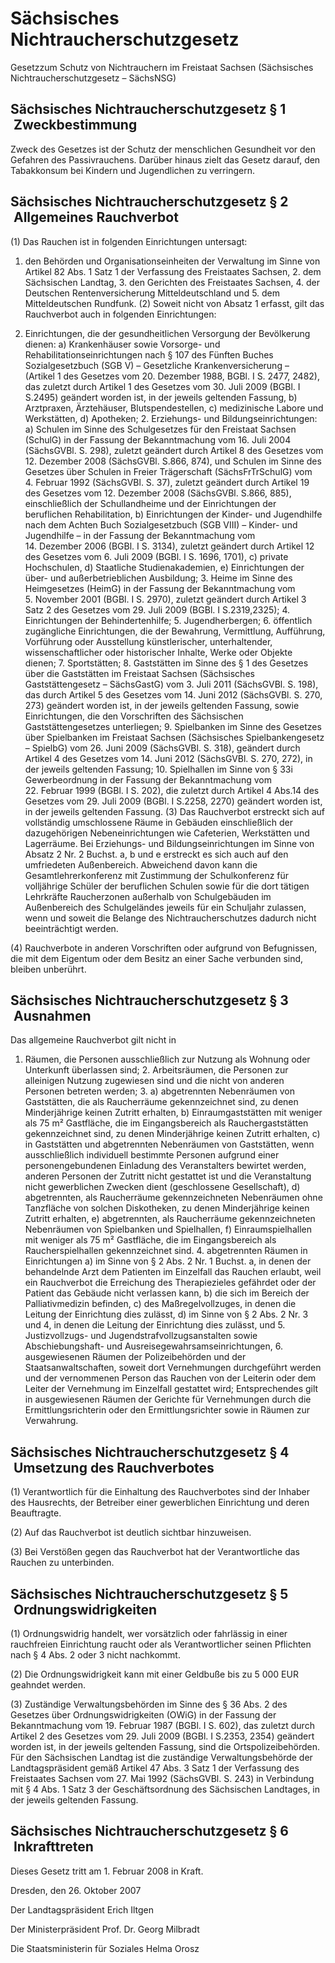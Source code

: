 # Sächsisches Nichtraucherschutzgesetz

Gesetzzum Schutz von Nichtrauchern im Freistaat Sachsen (Sächsisches Nichtraucherschutzgesetz – SächsNSG)

## Sächsisches Nichtraucherschutzgesetz § 1  Zweckbestimmung

Zweck des Gesetzes ist der Schutz der menschlichen Gesundheit vor den Gefahren des Passivrauchens. Darüber hinaus zielt das Gesetz darauf, den Tabakkonsum bei Kindern und Jugendlichen zu verringern.


## Sächsisches Nichtraucherschutzgesetz § 2  Allgemeines Rauchverbot

(1) Das Rauchen ist in folgenden Einrichtungen untersagt:

1. den Behörden und Organisationseinheiten der Verwaltung im Sinne von Artikel 82 Abs. 1 Satz 1 der Verfassung des Freistaates Sachsen, 2. dem Sächsischen Landtag, 3. den Gerichten des Freistaates Sachsen, 4. der Deutschen Rentenversicherung Mitteldeutschland und 5. dem Mitteldeutschen Rundfunk. (2) Soweit nicht von Absatz 1 erfasst, gilt das Rauchverbot auch in folgenden Einrichtungen:

1. Einrichtungen, die der gesundheitlichen Versorgung der Bevölkerung dienen: a) Krankenhäuser sowie Vorsorge- und Rehabilitationseinrichtungen nach § 107 des Fünften Buches Sozialgesetzbuch (SGB V) – Gesetzliche Krankenversicherung – (Artikel 1 des Gesetzes vom 20. Dezember 1988, BGBl. I S. 2477, 2482), das zuletzt durch Artikel 1 des Gesetzes vom 30. Juli 2009 (BGBl. I S.2495) geändert worden ist, in der jeweils geltenden Fassung, b) Arztpraxen, Ärztehäuser, Blutspendestellen, c) medizinische Labore und Werkstätten, d) Apotheken; 2. Erziehungs- und Bildungseinrichtungen: a) Schulen im Sinne des Schulgesetzes für den Freistaat Sachsen (SchulG) in der Fassung der Bekanntmachung vom 16. Juli 2004 (SächsGVBl. S. 298), zuletzt geändert durch Artikel 8 des Gesetzes vom 12. Dezember 2008 (SächsGVBl. S.866, 874), und Schulen im Sinne des Gesetzes über Schulen in Freier Trägerschaft (SächsFrTrSchulG) vom 4. Februar 1992 (SächsGVBl. S. 37), zuletzt geändert durch Artikel 19 des Gesetzes vom 12. Dezember 2008 (SächsGVBl. S.866, 885), einschließlich der Schullandheime und der Einrichtungen der beruflichen Rehabilitation, b) Einrichtungen der Kinder- und Jugendhilfe nach dem Achten Buch Sozialgesetzbuch (SGB VIII) – Kinder- und Jugendhilfe – in der Fassung der Bekanntmachung vom 14. Dezember 2006 (BGBl. I S. 3134), zuletzt geändert durch Artikel 12 des Gesetzes vom 6. Juli 2009 (BGBl. I S. 1696, 1701), c) private Hochschulen, d) Staatliche Studienakademien, e) Einrichtungen der über- und außerbetrieblichen Ausbildung; 3. Heime im Sinne des Heimgesetzes (HeimG) in der Fassung der Bekanntmachung vom 5. November 2001 (BGBl. I S. 2970), zuletzt geändert durch Artikel 3 Satz 2 des Gesetzes vom 29. Juli 2009 (BGBl. I S.2319,2325); 4. Einrichtungen der Behindertenhilfe; 5. Jugendherbergen; 6. öffentlich zugängliche Einrichtungen, die der Bewahrung, Vermittlung, Aufführung, Vorführung oder Ausstellung künstlerischer, unterhaltender, wissenschaftlicher oder historischer Inhalte, Werke oder Objekte dienen; 7. Sportstätten; 8. Gaststätten im Sinne des § 1 des Gesetzes über die Gaststätten im Freistaat Sachsen (Sächsisches Gaststättengesetz – SächsGastG) vom 3. Juli 2011 (SächsGVBl. S. 198), das durch Artikel 5 des Gesetzes vom 14. Juni 2012 (SächsGVBl. S. 270, 273) geändert worden ist, in der jeweils geltenden Fassung, sowie Einrichtungen, die den Vorschriften des Sächsischen Gaststättengesetzes unterliegen; 9. Spielbanken im Sinne des Gesetzes über Spielbanken im Freistaat Sachsen (Sächsisches Spielbankengesetz – SpielbG) vom 26. Juni 2009 (SächsGVBl. S. 318), geändert durch Artikel 4 des Gesetzes vom 14. Juni 2012 (SächsGVBl. S. 270, 272), in der jeweils geltenden Fassung; 10. Spielhallen im Sinne von § 33i Gewerbeordnung in der Fassung der Bekanntmachung vom 22. Februar 1999 (BGBl. I S. 202), die zuletzt durch Artikel 4 Abs.14 des Gesetzes vom 29. Juli 2009 (BGBl. I S.2258, 2270) geändert worden ist, in der jeweils geltenden Fassung. (3) Das Rauchverbot erstreckt sich auf vollständig umschlossene Räume in Gebäuden einschließlich der dazugehörigen Nebeneinrichtungen wie Cafeterien, Werkstätten und Lagerräume. Bei Erziehungs- und Bildungseinrichtungen im Sinne von Absatz 2 Nr. 2 Buchst. a, b und e erstreckt es sich auch auf den umfriedeten Außenbereich. Abweichend davon kann die Gesamtlehrerkonferenz mit Zustimmung der Schulkonferenz für volljährige Schüler der beruflichen Schulen sowie für die dort tätigen Lehrkräfte Raucherzonen außerhalb von Schulgebäuden im Außenbereich des Schulgeländes jeweils für ein Schuljahr zulassen, wenn und soweit die Belange des Nichtraucherschutzes dadurch nicht beeinträchtigt werden.

(4) Rauchverbote in anderen Vorschriften oder aufgrund von Befugnissen, die mit dem Eigentum oder dem Besitz an einer Sache verbunden sind, bleiben unberührt.


## Sächsisches Nichtraucherschutzgesetz § 3  Ausnahmen

Das allgemeine Rauchverbot gilt nicht in

1. Räumen, die Personen ausschließlich zur Nutzung als Wohnung oder Unterkunft überlassen sind; 2. Arbeitsräumen, die Personen zur alleinigen Nutzung zugewiesen sind und die nicht von anderen Personen betreten werden; 3. a) abgetrennten Nebenräumen von Gaststätten, die als Raucherräume gekennzeichnet sind, zu denen Minderjährige keinen Zutritt erhalten, b) Einraumgaststätten mit weniger als 75 m² Gastfläche, die im Eingangsbereich als Rauchergaststätten gekennzeichnet sind, zu denen Minderjährige keinen Zutritt erhalten, c) in Gaststätten und abgetrennten Nebenräumen von Gaststätten, wenn ausschließlich individuell bestimmte Personen aufgrund einer personengebundenen Einladung des Veranstalters bewirtet werden, anderen Personen der Zutritt nicht gestattet ist und die Veranstaltung nicht gewerblichen Zwecken dient (geschlossene Gesellschaft), d) abgetrennten, als Raucherräume gekennzeichneten Nebenräumen ohne Tanzfläche von solchen Diskotheken, zu denen Minderjährige keinen Zutritt erhalten, e) abgetrennten, als Raucherräume gekennzeichneten Nebenräumen von Spielbanken und Spielhallen, f) Einraumspielhallen mit weniger als 75 m² Gastfläche, die im Eingangsbereich als Raucherspielhallen gekennzeichnet sind. 4. abgetrennten Räumen in Einrichtungen a) im Sinne von § 2 Abs. 2 Nr. 1 Buchst. a, in denen der behandelnde Arzt dem Patienten im Einzelfall das Rauchen erlaubt, weil ein Rauchverbot die Erreichung des Therapiezieles gefährdet oder der Patient das Gebäude nicht verlassen kann, b) die sich im Bereich der Palliativmedizin befinden, c) des Maßregelvollzuges, in denen die Leitung der Einrichtung dies zulässt, d) im Sinne von § 2 Abs. 2 Nr. 3 und 4, in denen die Leitung der Einrichtung dies zulässt, und 5. Justizvollzugs- und Jugendstrafvollzugsanstalten sowie Abschiebungshaft- und Ausreisegewahrsamseinrichtungen, 6. ausgewiesenen Räumen der Polizeibehörden und der Staatsanwaltschaften, soweit dort Vernehmungen durchgeführt werden und der vernommenen Person das Rauchen von der Leiterin oder dem Leiter der Vernehmung im Einzelfall gestattet wird; Entsprechendes gilt in ausgewiesenen Räumen der Gerichte für Vernehmungen durch die Ermittlungsrichterin oder den Ermittlungsrichter sowie in Räumen zur Verwahrung. 
## Sächsisches Nichtraucherschutzgesetz § 4  Umsetzung des Rauchverbotes

(1) Verantwortlich für die Einhaltung des Rauchverbotes sind der Inhaber des Hausrechts, der Betreiber einer gewerblichen Einrichtung und deren Beauftragte.

(2) Auf das Rauchverbot ist deutlich sichtbar hinzuweisen.

(3) Bei Verstößen gegen das Rauchverbot hat der Verantwortliche das Rauchen zu unterbinden.


## Sächsisches Nichtraucherschutzgesetz § 5  Ordnungswidrigkeiten

(1) Ordnungswidrig handelt, wer vorsätzlich oder fahrlässig in einer rauchfreien Einrichtung raucht oder als Verantwortlicher seinen Pflichten nach § 4 Abs. 2 oder 3 nicht nachkommt.

(2) Die Ordnungswidrigkeit kann mit einer Geldbuße bis zu 5 000 EUR geahndet werden.

(3) Zuständige Verwaltungsbehörden im Sinne des § 36 Abs. 2 des Gesetzes über Ordnungswidrigkeiten (OWiG) in der Fassung der Bekanntmachung vom 19. Februar 1987 (BGBl. I S. 602), das zuletzt durch Artikel 2 des Gesetzes vom 29. Juli 2009 (BGBl. I S.2353, 2354) geändert worden ist, in der jeweils geltenden Fassung, sind die Ortspolizeibehörden. Für den Sächsischen Landtag ist die zuständige Verwaltungsbehörde der Landtagspräsident gemäß Artikel 47 Abs. 3 Satz 1 der Verfassung des Freistaates Sachsen vom 27. Mai 1992 (SächsGVBl. S. 243) in Verbindung mit § 4 Abs. 1 Satz 3 der Geschäftsordnung des Sächsischen Landtages, in der jeweils geltenden Fassung.


## Sächsisches Nichtraucherschutzgesetz § 6  Inkrafttreten

Dieses Gesetz tritt am 1. Februar 2008 in Kraft.

Dresden, den 26. Oktober 2007

Der Landtagspräsident  Erich Iltgen

Der Ministerpräsident  Prof. Dr. Georg Milbradt

Die Staatsministerin für Soziales  Helma Orosz

